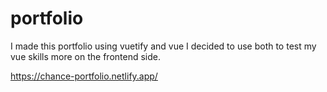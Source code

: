 # portfolio

I made this portfolio using vuetify and vue I decided to use both to test my vue skills more on the frontend side.

https://chance-portfolio.netlify.app/
